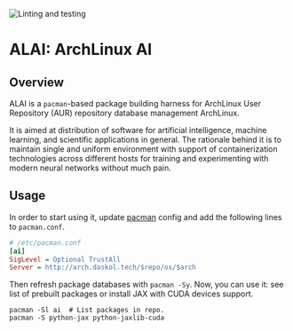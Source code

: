 ![Linting and testing][on-push]

[on-push]: https://github.com/daskol/alai/actions/workflows/on-push.yml/badge.svg

# ALAI: ArchLinux AI

## Overview

ALAI is a `pacman`-based package building harness for ArchLinux User Repository
(AUR) repository database management ArchLinux.

It is aimed at distribution of software for artificial intelligence, machine
learning, and scientific applications in general. The rationale behind it is to
maintain single and uniform environment with support of containerization
technologies across different hosts for training and experimenting with modern
neural networks without much pain.

## Usage

In order to start using it, update [pacman][1] config and add the following
lines to `pacman.conf`.

```ini
# /etc/pacman.conf
[ai]
SigLevel = Optional TrustAll
Server = http://arch.daskol.tech/$repo/os/$arch
```

Then refresh package databases with `pacman -Sy`. Now, you can use it: see list
of prebuilt packages or install JAX with CUDA devices support.

```shell
pacman -Sl ai  # List packages in repo.
pacman -S python-jax python-jaxlib-cuda
```

[1]: https://wiki.archlinux.org/title/pacman

